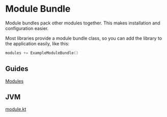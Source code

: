 # Module Bundle

Module bundles pack other modules together. This makes installation and configuration
easier.

Most libraries provide a module bundle class, so you can add the library to the application
easily, like this:

```kotlin
modules += ExampleModuleBundle()
```

## Guides

[Modules](/doc/guides/common/Modules.md)

## JVM

[module.kt](/cookbook/src/jvmMain/kotlin/zakadabar/cookbook/module/bundle/ExampleModuleBundle.kt)
